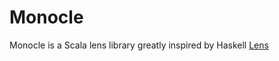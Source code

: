 Monocle
=======

Monocle is a Scala lens library greatly inspired by Haskell [Lens](https://github.com/ekmett/lens)


